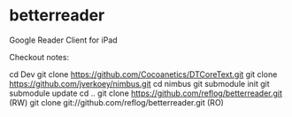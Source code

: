 betterreader
============

Google Reader Client for iPad

Checkout notes:

cd Dev
git clone https://github.com/Cocoanetics/DTCoreText.git
git clone https://github.com/jverkoey/nimbus.git
cd nimbus
git submodule init
git submodule update
cd ..
git clone https://github.com/reflog/betterreader.git (RW)
git clone git://github.com/reflog/betterreader.git (RO)
